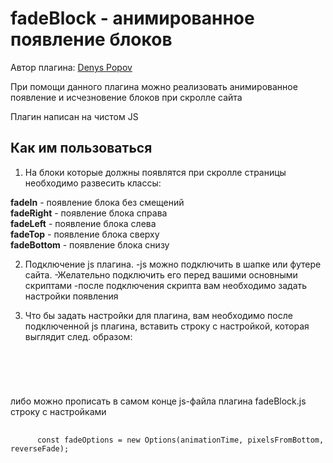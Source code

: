 <h1>fadeBlock - анимированное появление блоков</h1>

Автор плагина: <a href="https://www.denyspopov.com">Denys Popov</a>

При помощи данного плагина можно реализовать анимированное появление и исчезновение блоков при скролле сайта

Плагин написан на чистом JS

<h2>Как им пользоваться</h2>

1. На блоки которые должны появлятся при скролле страницы необходимо развесить классы:

<b>fadeIn</b> - появление блока без смещений <br>
<b>fadeRight</b> - появление блока справа <br>
<b>fadeLeft</b> - появление блока слева <br>
<b>fadeTop</b> - появление блока сверху <br>
<b>fadeBottom</b> - появление блока снизу <br>

2. Подключение js плагина.
-js можно подключить в шапке или футере сайта.
-Желательно подключить его перед вашими основными скриптами
-после подключения скрипта вам необходимо задать настройки появления

3. Что бы задать настройки для плагина, вам необходимо после подключенной js плагина, вставить строку с настройкой, которая выглядит след. образом:
<pre>
  <code>
    <script>
      const fadeOptions = new Options(animationTime, pixelsFromBottom, reverseFade);
    </script>
  </code>
</pre>
либо можно прописать в самом конце js-файла плагина fadeBlock.js строку с настройками
<pre>
  <code>
      const fadeOptions = new Options(animationTime, pixelsFromBottom, reverseFade);
  </code>
</pre>

